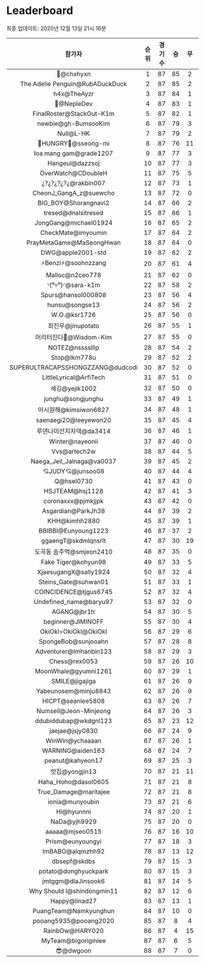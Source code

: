 # Leaderboard
최종 업데이트: 2020년 12월 13일 21시 16분




| 참가자 | 순위 | 경기수 | 승 | 무 | 패 | 승점 |
|:---:|:---:|:---:|:---:|:---:|:---:|:---:|
| 👑@chxhyxn | 1 | 87 | 85 | 2 | 0 | 257 |
| The Adelie Penguin@RubADuckDuck | 2 | 87 | 85 | 2 | 0 | 257 |
| h4x@TheAyzr | 3 | 87 | 84 | 1 | 2 | 253 |
| 🥈@NepleDev | 4 | 87 | 83 | 1 | 3 | 250 |
| FinalRoster@StackOut-K1m | 5 | 87 | 82 | 1 | 4 | 247 |
| newbie@gh-BumsooKim | 6 | 87 | 79 | 3 | 5 | 240 |
| Null@L-HK | 7 | 87 | 79 | 2 | 6 | 239 |
| 🍗HUNGRY🍗@sseong-mi | 8 | 87 | 76 | 11 | 0 | 239 |
| loa mang gam@grade1207 | 9 | 87 | 77 | 3 | 7 | 234 |
| Hangeul@dazzsoj | 10 | 87 | 77 | 3 | 7 | 234 |
| OverWatch@CDoubleH | 11 | 87 | 75 | 5 | 7 | 230 |
| ¿?¿?¿?¿?¿@rakbin007 | 12 | 87 | 73 | 1 | 13 | 220 |
| CheonJ_GangA_z@suewcho | 13 | 87 | 72 | 0 | 15 | 216 |
| BIG_BOY@Shorangnavi2 | 14 | 87 | 66 | 2 | 19 | 200 |
| tresed@dnalsitresed | 15 | 87 | 66 | 1 | 20 | 199 |
| JongGang@michael01924 | 16 | 87 | 65 | 2 | 20 | 197 |
| CheckMate@imyoumin | 17 | 87 | 64 | 2 | 21 | 194 |
| PrayMetaGame@MaSeongHwan | 18 | 87 | 64 | 0 | 23 | 192 |
| DWG@apple2001-std | 19 | 87 | 62 | 2 | 23 | 188 |
| ⚡Benzi⚡@soohnzzang | 20 | 87 | 61 | 4 | 22 | 187 |
| Malloc@n2ceo778 | 21 | 87 | 62 | 0 | 25 | 186 |
| ◝(⁰▿⁰)◜@sara-k1m | 22 | 87 | 58 | 2 | 27 | 176 |
| Spurs@hansol000808 | 23 | 87 | 56 | 4 | 27 | 172 |
| hunsu@songse13 | 24 | 87 | 56 | 2 | 29 | 170 |
| W.O.@ksr1726 | 25 | 87 | 56 | 0 | 31 | 168 |
| 최진우@jinupotato | 26 | 87 | 55 | 1 | 31 | 166 |
| 머리터진다🤯@Wisdom-Kim | 27 | 87 | 55 | 0 | 32 | 165 |
| NOTEZ@nsssslllp | 28 | 87 | 54 | 2 | 31 | 164 |
| Stop@lkm778u | 29 | 87 | 52 | 2 | 33 | 158 |
| SUPERULTRACAPSSHONGZZANG@dudcodi | 30 | 87 | 52 | 0 | 35 | 156 |
| LittleLyrical@ArfiTech | 31 | 87 | 51 | 0 | 36 | 153 |
| 세깅@yejik1002 | 32 | 87 | 50 | 0 | 37 | 150 |
| junghu@songjunghu | 33 | 87 | 49 | 1 | 37 | 148 |
| 아시원해@kimsiwon6827 | 34 | 87 | 48 | 1 | 38 | 145 |
| saenaegi20@leeyewon20 | 35 | 87 | 45 | 4 | 38 | 139 |
| 루덴나미선지자덱@da3414 | 36 | 87 | 46 | 1 | 40 | 139 |
| Winter@nayeonii | 37 | 87 | 46 | 0 | 41 | 138 |
| Vvs@artech2w | 38 | 87 | 44 | 5 | 38 | 137 |
| Naega_Jeil_Jalnaga@va0037 | 39 | 87 | 45 | 2 | 40 | 137 |
| 💘JUDY💘@junsoo08 | 40 | 87 | 44 | 4 | 39 | 136 |
| Q@hsel0730 | 41 | 87 | 43 | 0 | 44 | 129 |
| HSJTEAM@hsj1128 | 42 | 87 | 41 | 3 | 43 | 126 |
| coronaxxx@pjmkjjpk | 43 | 87 | 42 | 0 | 45 | 126 |
| Asgardian@ParkJh38 | 44 | 87 | 39 | 2 | 46 | 119 |
| KHH@kimhh2880 | 45 | 87 | 39 | 1 | 47 | 118 |
| BBIBBI@Eunyoung1223 | 46 | 87 | 37 | 2 | 48 | 113 |
| ggaengT@skdmlqnsrlt | 47 | 87 | 30 | 19 | 38 | 109 |
| 도곡동 솜주먹@smjeon2410 | 48 | 87 | 35 | 0 | 52 | 105 |
| Fake Tiger@kohyun98 | 49 | 87 | 33 | 5 | 49 | 104 |
| XjaesugangX@sally1924 | 50 | 87 | 32 | 4 | 51 | 100 |
| Steins_Gate@suhwan01 | 51 | 87 | 33 | 1 | 53 | 100 |
| COINCIDENCE@tjgus6745 | 52 | 87 | 32 | 4 | 51 | 100 |
| Undefined_name@baryu97 | 53 | 87 | 32 | 0 | 55 | 96 |
| AGANG@jbr1tr | 54 | 87 | 30 | 5 | 52 | 95 |
| beginner@JIMINOFF | 55 | 87 | 30 | 4 | 53 | 94 |
| OkiOkl=OkiOkl@OkiOkl | 56 | 87 | 29 | 6 | 52 | 93 |
| SpongeBob@sunjooahn | 57 | 87 | 28 | 8 | 51 | 92 |
| Adventurer@Imhanbin123 | 58 | 87 | 29 | 3 | 55 | 90 |
| Chess@rex0053 | 59 | 87 | 26 | 10 | 51 | 88 |
| MoonWhale@gyumni1261 | 60 | 87 | 29 | 1 | 57 | 88 |
| SMILE@jigajiga | 61 | 87 | 26 | 9 | 52 | 87 |
| Yabeunosem@minju8843 | 62 | 87 | 26 | 9 | 52 | 87 |
| HICPT@seanlee5808 | 63 | 87 | 26 | 7 | 54 | 85 |
| Numseil@Jeon-Minjeong | 64 | 87 | 26 | 3 | 58 | 81 |
| ddubiddubap@wkdgnl123 | 65 | 87 | 23 | 12 | 52 | 81 |
| jaejae@jsjy0830 | 66 | 87 | 24 | 9 | 54 | 81 |
| WinWin@ychaaaan | 67 | 87 | 26 | 1 | 60 | 79 |
| WARNING@aiden163 | 68 | 87 | 24 | 7 | 56 | 79 |
| peanut@kahyeon17 | 69 | 87 | 25 | 3 | 59 | 78 |
| 맛집@yongjin13 | 70 | 87 | 21 | 11 | 55 | 74 |
| Haha_Hoho@dasol0605 | 71 | 87 | 21 | 8 | 58 | 71 |
| True_Damage@maritajee | 72 | 87 | 21 | 8 | 58 | 71 |
| ionia@munyoubin | 73 | 87 | 21 | 6 | 60 | 69 |
| Hi@hyunnni | 74 | 87 | 20 | 1 | 66 | 61 |
| NaDa@yjh9929 | 75 | 87 | 20 | 0 | 67 | 60 |
| aaaaa@mjseo0515 | 76 | 87 | 16 | 10 | 61 | 58 |
| Prism@eunyoungyi | 77 | 87 | 18 | 3 | 66 | 57 |
| ImBABO@alqmzhh92 | 78 | 87 | 13 | 12 | 62 | 51 |
| dbsepf@skdbs | 79 | 87 | 15 | 3 | 69 | 48 |
| potato@donghyuckpark | 80 | 87 | 15 | 3 | 69 | 48 |
| jmtggm@dlaJinsook6 | 81 | 87 | 14 | 5 | 68 | 47 |
| Why Should I@shindongmin11 | 82 | 87 | 12 | 6 | 69 | 42 |
| Happy@linad27 | 83 | 87 | 13 | 1 | 73 | 40 |
| PuangTeam@Namkyunghun | 84 | 87 | 10 | 0 | 77 | 30 |
| pooang5935@pooang2020 | 85 | 87 | 8 | 4 | 75 | 28 |
| RainbOw@HARY020 | 86 | 87 | 4 | 15 | 68 | 27 |
| MyTeam@bigoriginlee | 87 | 87 | 6 | 5 | 76 | 23 |
| 😎@dwgoon | 88 | 87 | 7 | 0 | 80 | 21 |